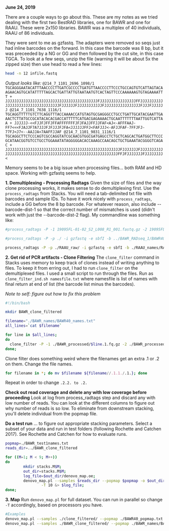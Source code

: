 **June 24, 2019**

There are a couple ways to go about this. These are my notes as we tried dealing with the first two BestRAD libraries, one for BAWR and one for  RAAU. These were 2x150 libraries. BAWR was a multiplex of 40 individuals, RAAU of 86 individuals.

They were sent to me as gzfastq. The adapters were removed so seqs just had inline barcodes on the forward. In this case the barcode was 8 bp, but it was preceeded by a NG or GG and then followed by the cut site, in this case TGCA. To look at a few seqs, unzip the file (warning it will be about 5x the zipped size) then use head to read a few lines:

```sh
head -n 12 infile.fastq
```

*Output looks like:*
`@214_7_1101_2696_1098/1
TGCAGGGAATACATTTAACCCCTTGATCGCCCCTGATGTTAACCCCTTCCCTGCCAGTGTCATTAGTACAAGAACAGTGCATATTTTTAGCACTGATTATTGTAATAATGTCACTAGTTCCCAAAAAAGTGTAGAAAATTT
+
JJJJJJJJJJJJJJJJJJJJJJJJJJJJJJJJJJJJJJJJJFJJJJJJJJJJJJJJJJFFJJJJJJJJJJJJJJJJJJJJJJJJJJJJJJJJJJFJJJJJJFJJJJJJJJJJJFJJJJJJJJJJJJJJJJFJJJFJJJJJJ
@214_7_1101_7638_1116/1
TGCAGGTTTTTGTCTTCAGGTTTACCAAAACCATGTAGTGCGAGGGCCTGCCTGATTGCATACGAATTGAAACTCTTATGCCGCATACACACGACCATTTTTCATGACGAGAAAACTGCAATTTTTTTAATTGGTCATTAA
+
JJJJJJ-<<FJJFJFFJFFAFFFFFFFJFJFAJJFFJJFAF<AJ<-AFFFAAJ-FF7<<<FJAJJF7A7JJJFJFJJJFJFA<JJJJJJFFJ<FAFJJJ<-AFJJFAF-7FFJFJ-77FJ<J7<--AAJJA<7AAFFJJAF
@214_7_1101_9831_1116/1
TGCAGGCTTCTCCCAGTCGCCAGGTATCGCAACGTGGCGATGAGCCTCTGCTCAGCACTGATGGCTTCCCGCATAACGGTGTCCTGCCTGGAAATATAGGGGGACACCAAAGCCAACAGCTGCTGAAATACGGGGTCAGAC
+
JJJJJJJJJJJJJJJJJJJJJJJJJJJJJJJJJJJJJJJJJJJJJJJJJJJFJJJJJJJFJJJJJJJJJJJJJJJJJJJJJJJJJJJJJJJJJJJJJJJJJJJJJJJJJJJJJJJJJJJJFFJFJJJJJJJFJJJJJJJJ<`

Memory seems to be a big issue when processing files… both RAM and HD space. Working with gzfastq seems to help.

**1. Demultiplexing - Processing Radtags**
Given the size of files and the way clone processing works, it makes sense to do demultiplexing first. Use the `process_radtags` from Stacks. You will need a tab-delimited txt file with barcodes and sample IDs. To have it work nicely with `process_radtags`, include a GG before the 8 bp barcode. For whatever reason, also include --barcode-dist-1 so that the correct number of mismatches is used (didn't work with just the --barcode-dist-2 flag). My commandline was something like:

```sh
#process_radtags -P -1 19095FL-01-02_S2_L008_R1_001.fastq.gz -2 19095FL-01-02_S2_L008_R2_001.fastq.gz -i gzfastq -e sbfI -b ./BAWR40barcodes_withIDs.txt -o ./processed_radtags/ --barcode-dist-1 3 --barcode-dist-2 3 -r -q --bestrad

#process_radtags -P -p ./ -i gzfastq -e sbfI -b ../BAWR_RADseq_1/BAWR40barcodes_withIDs.txt -o ./processed_radtags/ --barcode-dist-1 3 --barcode-dist-2 3 -r -q --bestrad

process_radtags -P -p ./RAAU_raw/ -i gzfastq -e sbfI -b ./RAAU_names/RAAU86barcodes_withIDs.txt -o ./RAAU_processed/ --barcode-dist-1 3 --barcode-dist-2 3 -r -q --bestrad
```

**2. Get rid of PCR artifacts - Clone Filtering**
The `clone_filter` command in Stacks uses memory to keep track of clones instead of writing anything to files. To keep it from erring out, I had to run `clone_filter` on the demultiplexed files. I used a small script to run through the files. Run as `clone_filter_ind.sh namesfile.txt` where namesfile is list of names with final return at end of list (the barcode list minus the barcodes). 

*Note to self: figure out how to fix this problem*

```sh
#!/bin/bash

mkdir BAWR_clone_filtered

filename="./BAWR_names/BAWR40_names.txt"
all_lines=`cat $filename`

for line in $all_lines;
do 
  clone_filter -P -1 ./BAWR_processed/$line.1.fq.gz -2 ./BAWR_processed/$line.2.fq.gz -i gzfastq -o ./BAWR_clone_filtered/ -D;
done;

```

Clone filter does something weird where the filenames get an extra .1 or .2 on them. Change the file names.

```sh
for filename in *; do mv $filename ${filename//.1.1./.1.}; done
```

Repeat in order to change `.2.2. to .2.`

**Check out read coverage and delete any with low coverage before proceeding**
Look at log from process_radtags step and discard any with low number of reads. You can look at the different columns to figure out why number of reads is so low. To eliminate from downstream stacking, you'll delete individual from the popmap file.

**Do a test run**
... to figure out appropriate stacking parameters. Select a subset of your data and run in test folders (following Rochette and Catchen 2017). See Rochette and Catchen for how to evaluate runs. 

```sh
popmap=./BAWR_test1names.txt
reads_dir=../BAWR_clone_filtered

for ((M=1; M < 9; M++))
do
        mkdir stacks.M$M;
        out_dir=stacks.M$M;
        log_file=$out_dir/denovo_map.oe;
        denovo_map.pl --samples $reads_dir --popmap $popmap -o $out_dir -M $M -n $M -m 3 \
                -T 10 &> $log_file; 
done;
```

**3. Map**
Run `denovo_map.pl` for full  dataset. You can run in parallel so change `-T` accordingly, based on processors you have.

```sh
#Examples
denovo_map.pl --samples ./clone_filtered/ --popmap ./BAWR40_popmap.txt -o ./stacks/ -T 10 -M 3 -m 3 -r 3 --paired
denovo_map.pl --samples ./BAWR_clone_filtered/ --popmap ./BAWR_names/BAWR40_popmap.txt -o ./BAWR_stacks/M3 -T 10 -M 3 -m 3 -r 3 --paired --min-samples-per-pop 0.80 -d
```

